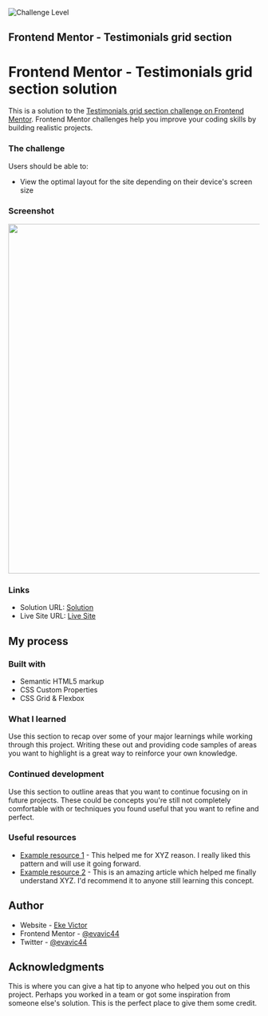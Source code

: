 ![Challenge Level](https://img.shields.io/twitter/url?color=hsl%2878%2C65%25%2C55%25%29&label=Junior&logo=frontendmentor&logoColor=white&style=for-the-badge&url=https%3A%2F%2Ftwitter.com%2Fevavic44)
## Frontend Mentor - Testimonials grid section

# Frontend Mentor - Testimonials grid section solution

This is a solution to the [Testimonials grid section challenge on Frontend Mentor](https://www.frontendmentor.io/challenges/testimonials-grid-section-Nnw6J7Un7). Frontend Mentor challenges help you improve your coding skills by building realistic projects. 

### The challenge

Users should be able to:

- View the optimal layout for the site depending on their device's screen size

### Screenshot

<img src="https://user-images.githubusercontent.com/62628408/124540547-84e2c400-de17-11eb-878e-2616c512e768.png" width="700px">

### Links

- Solution URL: [Solution](https://your-solution-url.com)
- Live Site URL: [Live Site](https://testimonial-grid-evavic44.netlify.app)

## My process

### Built with
- Semantic HTML5 markup
- CSS Custom Properties
- CSS Grid & Flexbox

### What I learned

Use this section to recap over some of your major learnings while working through this project. Writing these out and providing code samples of areas you want to highlight is a great way to reinforce your own knowledge.

### Continued development

Use this section to outline areas that you want to continue focusing on in future projects. These could be concepts you're still not completely comfortable with or techniques you found useful that you want to refine and perfect.

### Useful resources

- [Example resource 1](https://www.example.com) - This helped me for XYZ reason. I really liked this pattern and will use it going forward.
- [Example resource 2](https://www.example.com) - This is an amazing article which helped me finally understand XYZ. I'd recommend it to anyone still learning this concept.

## Author

- Website - [Eke Victor](https://www.your-site.com)
- Frontend Mentor - [@evavic44](https://www.frontendmentor.io/profile/yourusername)
- Twitter - [@evavic44](https://www.twitter.com/yourusername)
## Acknowledgments

This is where you can give a hat tip to anyone who helped you out on this project. Perhaps you worked in a team or got some inspiration from someone else's solution. This is the perfect place to give them some credit.


